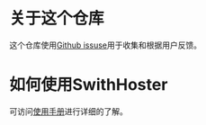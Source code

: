 # 关于这个仓库

这个仓库使用[Github issuse]()用于收集和根据用户反馈。

# 如何使用SwithHoster
可访问[使用手册](//docs.switchhoster.com)进行详细的了解。